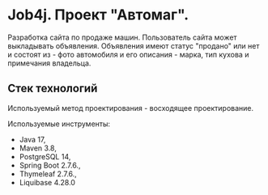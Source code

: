 # Job4j. Проект "Автомаг".

Разработка сайта по продаже машин. Пользователь сайта может выкладывать объявления. Объявления имеют статус "продано" или нет и состоят из - фото автомобиля и его описания - марка, тип кухова и примечания владельца.

## Стек технологий

Используемый метод проектирования - восходящее проектирование.

Используемые инструменты:
- Java 17, 
- Maven 3.8, 
- PostgreSQL 14,
- Spring Boot 2.7.6., 
- Thymeleaf 2.7.6.,
- Liquibase 4.28.0
